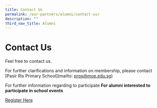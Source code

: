 ```yaml
---
title: Contact Us
permalink: /our-partners/alumni/contact-us/
description: ""
third_nav_title: Alumni
---
```

# **Contact Us**

Feel free to contact us.

For further clarifications and information on membership, please contact [Pasir Ris Primary School](mailto: prps@moe.edu.sg)





For further information regarding to participate
**For alumni interested to participate in school events**

[Register Here](http://goo.gl/sCDvG)